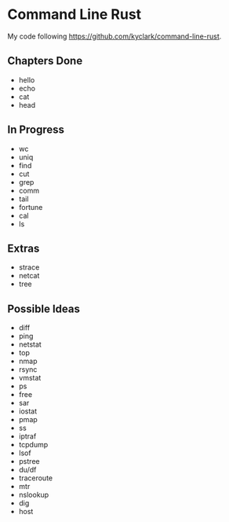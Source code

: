 # Command Line Rust

My code following <https://github.com/kyclark/command-line-rust>.

## Chapters Done

- hello
- echo
- cat
- head

## In Progress

- wc
- uniq
- find
- cut
- grep
- comm
- tail
- fortune
- cal
- ls

## Extras

- strace
- netcat
- tree

## Possible Ideas

- diff
- ping
- netstat
- top
- nmap
- rsync
- vmstat
- ps
- free
- sar
- iostat
- pmap
- ss
- iptraf
- tcpdump
- lsof
- pstree
- du/df
- traceroute
- mtr
- nslookup
- dig
- host
